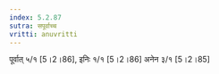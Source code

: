 ```yaml
---
index: 5.2.87
sutra: सपूर्वाच्च
vritti: anuvritti
---
```


पूर्वात् ५/१  [5।2।86], इनिः  १/१   [5।2।86] अनेन ३/१ [5।2।85]